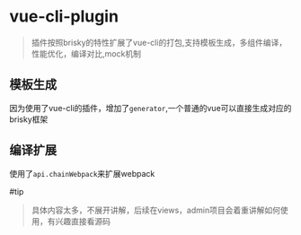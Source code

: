 # vue-cli-plugin
> 插件按照brisky的特性扩展了vue-cli的打包,支持模板生成，多组件编译，性能优化，编译对比,mock机制

## 模板生成

因为使用了vue-cli的插件，增加了`generator`,一个普通的vue可以直接生成对应的brisky框架

## 编译扩展

使用了`api.chainWebpack`来扩展webpack


#tip
> 具体内容太多，不展开讲解，后续在views，admin项目会着重讲解如何使用，有兴趣直接看源码
